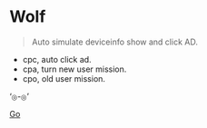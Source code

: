 <!-- _coverpage.md -->

<!-- ![logo](_media/icon.svg) -->

# Wolf <small></small>

> Auto simulate deviceinfo show and click AD.

- cpc, auto click ad.
- cpa, turn new user mission.
- cpo, old user mission.


 ‘<small>◎</small>-<small>◎</small>’



[ Go ](/BuAd/)

